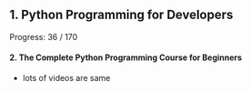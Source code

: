 
## 1. Python Programming for Developers

Progress: 36 / 170


#### 2. The Complete Python Programming Course for Beginners

- lots of videos are same
